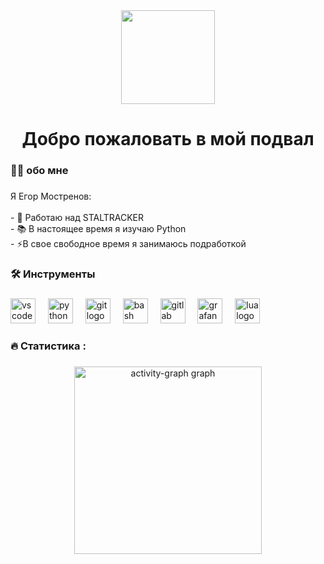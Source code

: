 <div align="center">
  <img height="150" src="https://i.ibb.co/48HSDPT/rounded-in-photoretrica-1.png"  />
</div>

###

<h1 align="center">Добро пожаловать в мой подвал</h1>

###

<h3 align="left">👩‍💻  обо мне</h3>

###

<p align="left">Я Егор Мостренов:<br><br>- 🔭 Работаю над STALTRACKER<br>- 📚 В настоящее время я изучаю Python<br>- ⚡В свое свободное время я занимаюсь подработкой</p>

###

<h3 align="left">🛠 Инструменты</h3>

###

<div align="left">
  <img src="https://skillicons.dev/icons?i=vscode" height="40" alt="vscode logo"  />
  <img width="12" />
  <img src="https://skillicons.dev/icons?i=py" height="40" alt="python logo"  />
  <img width="12" />
  <img src="https://skillicons.dev/icons?i=git" height="40" alt="git logo"  />
  <img width="12" />
  <img src="https://skillicons.dev/icons?i=bash" height="40" alt="bash logo"  />
  <img width="12" />
  <img src="https://skillicons.dev/icons?i=gitlab" height="40" alt="gitlab logo"  />
  <img width="12" />
  <img src="https://skillicons.dev/icons?i=grafana" height="40" alt="grafana logo"  />
  <img width="12" />
  <img src="https://skillicons.dev/icons?i=lua" height="40" alt="lua logo"  />
</div>

###

<h3 align="left">🔥   Статистика :</h3>

###

<div align="center">
  <img src="https://github-readme-activity-graph.vercel.app/graph?username=Vu4eke&radius=16&theme=github-dark&area=true&order=5&hide_border=true&hide_title=false&custom_title=%D0%90%D0%BA%D1%82%D0%B8%D0%B2%D0%BD%D0%BE%D1%81%D1%82%D1%8C%20Zenisky" height="300" alt="activity-graph graph"  />
</div>

###
